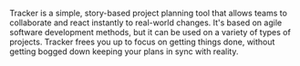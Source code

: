Tracker is a simple, story-based project planning tool that allows teams to collaborate and react instantly to real-world changes. It's based on agile software development methods, but it can be used on a variety of types of projects. Tracker frees you up to focus on getting things done, without getting bogged down keeping your plans in sync with reality.